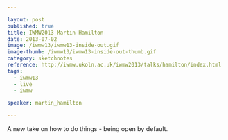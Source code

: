```yaml
---

layout: post
published: true
title: IWMW2013 Martin Hamilton
date: 2013-07-02
image: /iwmw13/iwmw13-inside-out.gif
image-thumb: /iwmw13/iwmw13-inside-out-thumb.gif
category: sketchnotes
reference: http://iwmw.ukoln.ac.uk/iwmw2013/talks/hamilton/index.html
tags:
  - iwmw13
  - live
  - iwmw

speaker: martin_hamilton

---
```


A new take on how to do things - being open by default.
